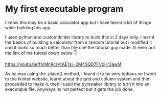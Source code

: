 # My first executable program
I know this may be a basic calculator app but I have learnt a lot of things while building this app

I used python and customtkinter library to build this in 2 days only. I learnt the basics of building a calculator from a random tutorial but i modified it and it looks so much better than the one the tutorial guy made. Ill even put the link of the tutoral down below 👇

https://youtu.be/fmMnRcrVtAE?si=2M4SQD7FVxHr2awM

As he was using the .place() method, i found it to be very tedious so I went to the tkinter website, learnt about the grid and column system and then proceeded to make it, then I used the pyinstaller library to turn it into an executable file. 
Anyways its not perfect but it gets the job done.
